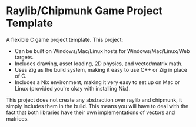 # Raylib/Chipmunk Game Project Template

A flexible C game project template. This project:

- Can be built on Windows/Mac/Linux hosts for Windows/Mac/Linux/Web targets.
- Includes drawing, asset loading, 2D physics, and vector/matrix math.
- Uses Zig as the build system, making it easy to use C++ or Zig in place of C.
- Includes a Nix environment, making it very easy to set up on Mac or Linux
(provided you're okay with installing Nix).

This project does not create any abstraction over raylib and chipmunk, it simply
includes them in the build. This means you will have to deal with the fact that
both libraries have their own implementations of vectors and matrices.
